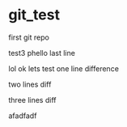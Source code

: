 # git_test
first git repo

test3
phello last line

lol
ok lets test
one line difference

two lines diff


three lines diff

afadfadf